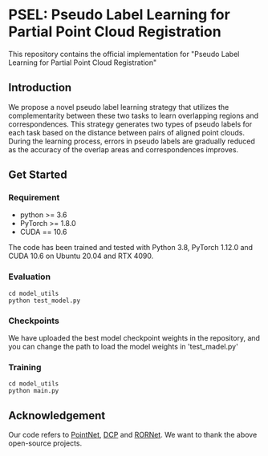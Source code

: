 # PSEL: Pseudo Label Learning for Partial Point Cloud Registration

This repository contains the official implementation for "Pseudo Label Learning for Partial Point Cloud Registration"

## Introduction
 We propose a novel pseudo label learning strategy that utilizes the complementarity between these two tasks to learn overlapping regions and correspondences. This strategy generates two types of pseudo labels for each task based on the distance between pairs of aligned
point clouds. During the learning process, errors in pseudo labels are gradually reduced as the accuracy of the overlap areas and correspondences improves.

## Get Started

### Requirement
- python >= 3.6
- PyTorch >= 1.8.0
- CUDA == 10.6

The code has been trained and tested with Python 3.8, PyTorch 1.12.0 and CUDA 10.6 on Ubuntu 20.04 and RTX 4090.


### Evaluation
```
cd model_utils
python test_model.py
```
### Checkpoints

We have uploaded the best model checkpoint weights in the repository, and you can change the path to load the model weights in 'test_madel.py'


### Training
```
cd model_utils
python main.py
```

## Acknowledgement
Our code refers to [PointNet](https://github.com/fxia22/pointnet.pytorch), [DCP](https://github.com/WangYueFt/dcp) and [RORNet]([https://github.com/vinits5/masknet](https://github.com/superYuezhang/RORNet/tree/main)). We want to thank the above open-source projects.


